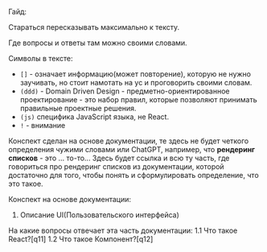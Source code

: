 Гайд:

Стараться пересказывать максимально к тексту.

Где вопросы и ответы там можно своими словами.

Символы в тексте:

- `[]` - означает информацию(может повторение), которую не нужно заучивать, но стоит намотать на ус и проговорить своими словам.
- `(ddd)` - Domain Driven Design - предметно-ориентированное проектирование - это набор правил, которые позволяют принимать правильные проектные решения.
- `(js)` специфика JavaScript языка, не React.
- `!` - внимание

Конспект сделан на основе документации, те здесь не будет четкого определения чужими словами или ChatGPT, например, что **рендеринг списков** - это ... то-то... Здесь будет ссылка и всю ту часть, где говориться про рендеринг списков из документации, которой достаточно для того, чтобы понять и сформулировать определение, что это такое.

Конспект на основе документации:

1. Описание UI(Пользовательского интерфейса)

На какие вопросы отвечает эта часть документации:
1.1 Что такое React?[q11]
1.2 Что такое Компонент?[q12]
